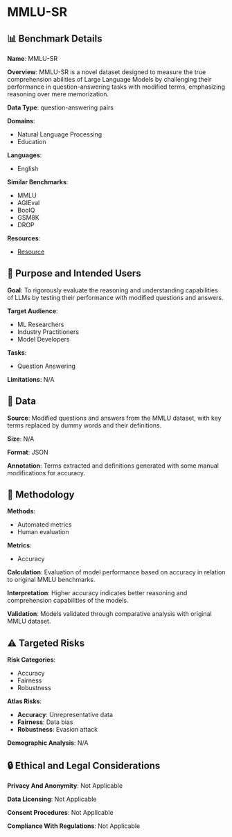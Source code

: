 # MMLU-SR

## 📊 Benchmark Details

**Name**: MMLU-SR

**Overview**: MMLU-SR is a novel dataset designed to measure the true comprehension abilities of Large Language Models by challenging their performance in question-answering tasks with modified terms, emphasizing reasoning over mere memorization.

**Data Type**: question-answering pairs

**Domains**:
- Natural Language Processing
- Education

**Languages**:
- English

**Similar Benchmarks**:
- MMLU
- AGIEval
- BoolQ
- GSM8K
- DROP

**Resources**:
- [Resource](https://arxiv.org/abs/2406.15468)

## 🎯 Purpose and Intended Users

**Goal**: To rigorously evaluate the reasoning and understanding capabilities of LLMs by testing their performance with modified questions and answers.

**Target Audience**:
- ML Researchers
- Industry Practitioners
- Model Developers

**Tasks**:
- Question Answering

**Limitations**: N/A

## 💾 Data

**Source**: Modified questions and answers from the MMLU dataset, with key terms replaced by dummy words and their definitions.

**Size**: N/A

**Format**: JSON

**Annotation**: Terms extracted and definitions generated with some manual modifications for accuracy.

## 🔬 Methodology

**Methods**:
- Automated metrics
- Human evaluation

**Metrics**:
- Accuracy

**Calculation**: Evaluation of model performance based on accuracy in relation to original MMLU benchmarks.

**Interpretation**: Higher accuracy indicates better reasoning and comprehension capabilities of the models.

**Validation**: Models validated through comparative analysis with original MMLU dataset.

## ⚠️ Targeted Risks

**Risk Categories**:
- Accuracy
- Fairness
- Robustness

**Atlas Risks**:
- **Accuracy**: Unrepresentative data
- **Fairness**: Data bias
- **Robustness**: Evasion attack

**Demographic Analysis**: N/A

## 🔒 Ethical and Legal Considerations

**Privacy And Anonymity**: Not Applicable

**Data Licensing**: Not Applicable

**Consent Procedures**: Not Applicable

**Compliance With Regulations**: Not Applicable
